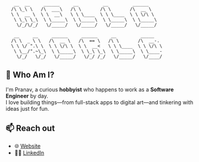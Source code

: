 ```
   __  __     ______     __         __         ______      
  /\ \_\ \   /\  ___\   /\ \       /\ \       /\  __ \     
  \ \  __ \  \ \  __\   \ \ \____  \ \ \____  \ \ \/\ \    
   \ \_\ \_\  \ \_____\  \ \_____\  \ \_____\  \ \_____\   
    \/_/\/_/   \/_____/   \/_____/   \/_____/   \/_____/   
                                                           
   __     __     ______     ______     __         _____    
  /\ \  _ \ \   /\  __ \   /\  == \   /\ \       /\  __-.  
  \ \ \/ ".\ \  \ \ \/\ \  \ \  __<   \ \ \____  \ \ \/\ \ 
   \ \__/".~\_\  \ \_____\  \ \_\ \_\  \ \_____\  \ \____- 
    \/_/   \/_/   \/_____/   \/_/ /_/   \/_____/   \/____/ 
```

## 🙎 Who Am I?
I'm Pranav, a curious **hobbyist** who happens to work as a **Software Engineer** by day.  
I love building things—from full-stack apps to digital art—and tinkering with ideas just for fun.

## 📫 Reach out
- 🌐 [Website](https://pro-nav.pages.dev)
- 🧑‍💻 [LinkedIn](https://linkedin.com/in/pro-nav)